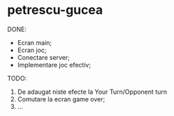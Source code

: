 petrescu-gucea
==============

DONE:
- Ecran main;
- Ecran joc;
- Conectare server;
- Implementare joc efectiv;

TODO:

1. De adaugat niste efecte la Your Turn/Opponent turn
2. Comutare la ecran game over;
3. ...
